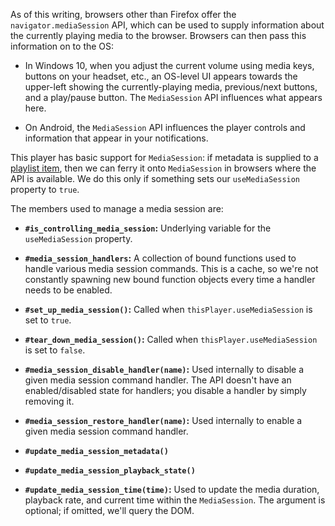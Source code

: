 
As of this writing, browsers other than Firefox offer the `navigator.mediaSession` API, which can be used to supply information about the currently playing media to the browser. Browsers can then pass this information on to the OS:

* In Windows 10, when you adjust the current volume using media keys, buttons on your headset, etc., an OS-level UI appears towards the upper-left showing the currently-playing media, previous/next buttons, and a play/pause button. The `MediaSession` API influences what appears here.

* On Android, the `MediaSession` API influences the player controls and information that appear in your notifications.

This player has basic support for `MediaSession`: if metadata is supplied to a [playlist item](FEATURE%20-%20PLAYLISTS.md), then we can ferry it onto `MediaSession` in browsers where the API is available. We do this only if something sets our `useMediaSession` property to `true`.

The members used to manage a media session are:

* **`#is_controlling_media_session`:** Underlying variable for the `useMediaSession` property.

* **`#media_session_handlers`:** A collection of bound functions used to handle various media session commands. This is a cache, so we're not constantly spawning new bound function objects every time a handler needs to be enabled.

* **`#set_up_media_session()`:** Called when `thisPlayer.useMediaSession` is set to `true`.

* **`#tear_down_media_session()`:** Called when `thisPlayer.useMediaSession` is set to `false`.

* **`#media_session_disable_handler(name)`:** Used internally to disable a given media session command handler. The API doesn't have an enabled/disabled state for handlers; you disable a handler by simply removing it.

* **`#media_session_restore_handler(name)`:** Used internally to enable a given media session command handler.

* **`#update_media_session_metadata()`**

* **`#update_media_session_playback_state()`**

* **`#update_media_session_time(time)`:** Used to update the media duration, playback rate, and current time within the `MediaSession`. The argument is optional; if omitted, we'll query the DOM.